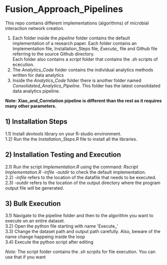 # Fusion_Approach_Pipelines
 This repo contains different implementations (algorithms) of microbial interaction network creation. <br/>
 
1) Each folder inside the *pipeline* folder contains the default implementation of a research paper. Each folder contains
an Implementation file, Installation_Steps file, *Execute_* file and Github file referring to the source Github directory.<br/>
Each folder also contains a *script* folder that contains the .sh scripts of ececution. <br/>
2) The *Analytics_Code* folder contains the individual analytics methods written for data analytics <br/>
3) Inside the *Analytics_Code* folder there is another folder named *Consolidated_Analytics_Pipeline*. This folder has the latest consolidated data analytics pipeline. <br/> 

**Note: Xiao_and_Correlation pipeline is different than the rest as it requires many other parameters.** <br/>

## 1) Installation Steps 
1.1) Install *devtools* library on your R-studio environment.\
1.2) Run the the *Installation_Steps.R* file to install all the libraries.<br/>

## 2) Installation Testing and Execution 
2.1) Run the script *Implementation.R* using the command: *Rscript Implementation.R -infile -outdir* to check the default implementation.\
2.2) *-infile* refers to the location of the datafile that needs to be executed.<br/>
2.3) *-outdir* refers to the location of the output directory where the program output file will be generated.<br/>

## 3) Bulk Execution
3.1) Navigate to the pipeline folder and then to the algorithm you want to execute on an entire dataset. \
3.2) Open the python file starting with name 'Execute_' <br/>
3.3) Change the dataset path and output path carefully. Also, beware of the name change happeing inside the loop <br/>
3.4) Execute the python script after editing

*Note:* The script folder contains the *.sh* scrpits for file execution. You can use that
if you want 
